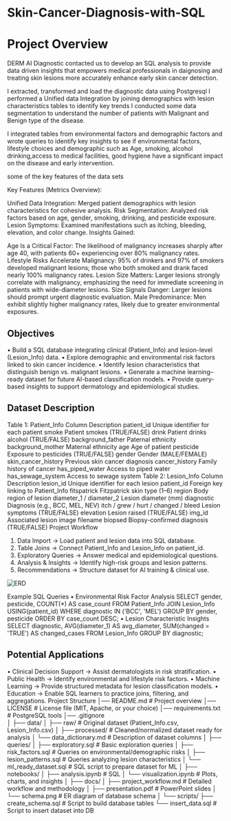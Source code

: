 # Skin-Cancer-Diagnosis-with-SQL
# Project Overview
DERM AI Diagnostic contacted us to develop an SQL analysis to provide data driven insights that empowers medical professionals in daignosing and treating skin lesions more accurately enhance early skin cancer detection.

I extracted, transformed and load the diagnostic data using Postgresql I performed a Unified data Integration by joining demographics with lesion characteristics tables to identify key trends I conducted some data segmentation to understand the number of patients with Malignant and Benign type of the disease.

I integrated tables from environmental factors and demographic factors and wrote queries to identify key insights to see if environmental factors, lifestyle choices and demographic such as Age, smoking, alcohol drinking,access to medical facilities, good hygiene have a significant impact on the disease and early intervention.

some of the key features of the data sets

Key Features (Metrics Overview):

Unified Data Integration: Merged patient demographics with lesion characteristics for cohesive analysis.
Risk Segmentation: Analyzed risk factors based on age, gender, smoking, drinking, and pesticide exposure.
Lesion Symptoms: Examined manifestations such as itching, bleeding, elevation, and color change.
Insights Gained:

Age Is a Critical Factor: The likelihood of malignancy increases sharply after age 40, with patients 60+ experiencing over 80% malignancy rates.
Lifestyle Risks Accelerate Malignancy: 95% of drinkers and 97% of smokers developed malignant lesions; those who both smoked and drank faced nearly 100% malignancy rates.
Lesion Size Matters: Larger lesions strongly correlate with malignancy, emphasizing the need for immediate screening in patients with wide-diameter lesions.
Size Signals Danger: Larger lesions should prompt urgent diagnostic evaluation.
Male Predominance: Men exhibit slightly higher malignancy rates, likely due to greater environmental exposures.

## Objectives
•	Build a SQL database integrating clinical (Patient_Info) and lesion-level (Lesion_Info) data.
•	Explore demographic and environmental risk factors linked to skin cancer incidence.
•	Identify lesion characteristics that distinguish benign vs. malignant lesions.
•	Generate a machine learning–ready dataset for future AI-based classification models.
•	Provide query-based insights to support dermatology and epidemiological studies.

## Dataset Description
Table 1: Patient_Info
Column	Description
patient_id	Unique identifier for each patient
smoke	Patient smokes (TRUE/FALSE)
drink	Patient drinks alcohol (TRUE/FALSE)
background_father	Paternal ethnicity
background_mother	Maternal ethnicity
age	Age of patient
pesticide	Exposure to pesticides (TRUE/FALSE)
gender	Gender (MALE/FEMALE)
skin_cancer_history	Previous skin cancer diagnosis
cancer_history	Family history of cancer
has_piped_water	Access to piped water
has_sewage_system	Access to sewage system
Table 2: Lesion_Info
Column	Description
lesion_id	Unique identifier for each lesion
patient_id	Foreign key linking to Patient_Info
fitspatrick	Fitzpatrick skin type (1–6)
region	Body region of lesion
diameter_1 / diameter_2	Lesion diameter (mm)
diagnostic	Diagnosis (e.g., BCC, MEL, NEV)
itch / grew / hurt / changed / bleed	Lesion symptoms (TRUE/FALSE)
elevation	Lesion raised (TRUE/FALSE)
img_id	Associated lesion image filename
biopsed	Biopsy-confirmed diagnosis (TRUE/FALSE)
Project Workflow
1.	Data Import → Load patient and lesion data into SQL database.
2.	Table Joins → Connect Patient_Info and Lesion_Info on patient_id.
3.	Exploratory Queries → Answer medical and epidemiological questions.
4.	Analysis & Insights → Identify high-risk groups and lesion patterns.
5.	Recommendations → Structure dataset for AI training & clinical use.

![ERD](https://github.com/user-attachments/assets/6b77a159-44bb-4b6e-91fc-62537f6ed2e9)

Example SQL Queries
•	Environmental Risk Factor Analysis
SELECT gender, pesticide, COUNT(*) AS case_count
FROM Patient_Info
JOIN Lesion_Info USING(patient_id)
WHERE diagnostic IN ('BCC', 'MEL')
GROUP BY gender, pesticide
ORDER BY case_count DESC;
•	Lesion Characteristic Insights
SELECT diagnostic, AVG(diameter_1) AS avg_diameter, 
       SUM(changed = 'TRUE') AS changed_cases
FROM Lesion_Info
GROUP BY diagnostic;

## Potential Applications
•	Clinical Decision Support → Assist dermatologists in risk stratification.
•	Public Health → Identify environmental and lifestyle risk factors.
•	Machine Learning → Provide structured metadata for lesion classification models.
•	Education → Enable SQL learners to practice joins, filtering, and aggregations.
Project Structure 
│── README.md                # Project overview 
│── LICENSE                  # License file (MIT, Apache, or your choice)
│── requirements.txt         # PostgreSQL tools
│── .gitignore               
│
├── data/
│   ├── raw/                 # Original dataset (Patient_Info.csv, Lesion_Info.csv)
│   ├── processed/           # Cleaned/normalized dataset ready for analysis
│   └── data_dictionary.md   # Description of dataset columns
│
├── queries/
│   ├── exploratory.sql      # Basic exploration queries
│   ├── risk_factors.sql     # Queries on environmental/demographic risks
│   ├── lesion_patterns.sql  # Queries analyzing lesion characteristics
│   └── ml_ready_dataset.sql # SQL script to prepare dataset for ML
│
├── notebooks/
│   ├── analysis.ipynb       # SQL
│   └── visualization.ipynb  # Plots, charts, and insights
│
├── docs/
│   ├── project_workflow.md  # Detailed workflow and methodology
│   ├── presentation.pdf     # PowerPoint slides 
│   └── schema.png           # ER diagram of database schema
│
└── scripts/
    ├── create_schema.sql    # Script to build database tables
    └── insert_data.sql      # Script to insert dataset into DB


